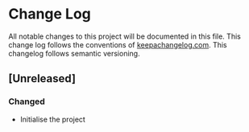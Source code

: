 # Change Log
All notable changes to this project will be documented in this file. This change log follows the conventions of [keepachangelog.com](http://keepachangelog.com/). This changelog follows semantic versioning.

## [Unreleased]
### Changed
- Initialise the project

